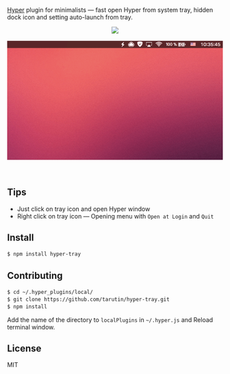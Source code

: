 [Hyper](https://hyper.is) plugin for minimalists — fast open Hyper from system tray, hidden dock icon and setting auto-launch from tray.

<p align="center">
    <img src="https://img.shields.io/npm/dt/hyper-tray.svg"/>
</p>

<p align="center">
    <img src="https://raw.githubusercontent.com/tarutin/hyper-tray/master/static/preview.gif" width="666" alt="Hyper tray"/>
</p>
<br/>

## Tips
* Just click on tray icon and open Hyper window
* Right click on tray icon — Opening menu with `Open at Login` and `Quit`

## Install
```bash
$ npm install hyper-tray
```

## Contributing
```bash
$ cd ~/.hyper_plugins/local/
$ git clone https://github.com/tarutin/hyper-tray.git
$ npm install
```
Add the name of the directory to `localPlugins` in `~/.hyper.js` and Reload terminal window.

## License
MIT
